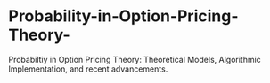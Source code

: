 # Probability-in-Option-Pricing-Theory-
Probabiltiy in Option Pricing Theory: Theoretical Models, Algorithmic Implementation, and recent advancements.
